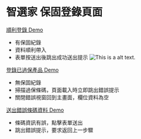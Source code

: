 # 智選家 保固登錄頁面

[順利登錄 Demo](https://coolbahuang.github.io/warranty/)

* 有保固紀錄
* 資料順利帶入
* 表單按送出後跳出成功送出提示
![This is a alt text.](/image/sample.png "This is a sample image.")

 
[登錄已過保產品 Demo](https://coolbahuang.github.io/warranty/error.html)

* 無保固紀錄
* 掃描過保條碼，頁面載入時立即跳出錯誤提示
* 關閉錯誤視窗回到主畫面，欄位資料為空


[送出錯誤條碼資料 Demo](https://coolbahuang.github.io/warranty/error2.html)

* 條碼資訊有誤，點擊表單送出
* 跳出錯誤提示，要求返回上一步驟
